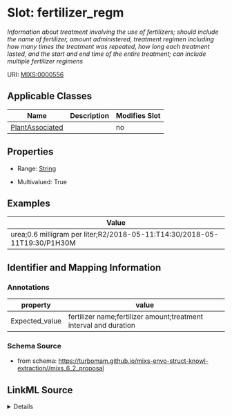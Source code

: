 # Slot: fertilizer_regm


_Information about treatment involving the use of fertilizers; should include the name of fertilizer, amount administered, treatment regimen including how many times the treatment was repeated, how long each treatment lasted, and the start and end time of the entire treatment; can include multiple fertilizer regimens_



URI: [MIXS:0000556](https://w3id.org/mixs/0000556)



<!-- no inheritance hierarchy -->




## Applicable Classes

| Name | Description | Modifies Slot |
| --- | --- | --- |
[PlantAssociated](PlantAssociated.md) |  |  no  |







## Properties

* Range: [String](String.md)

* Multivalued: True






## Examples

| Value |
| --- |
| urea;0.6 milligram per liter;R2/2018-05-11:T14:30/2018-05-11T19:30/P1H30M |

## Identifier and Mapping Information





### Annotations

| property | value |
| --- | --- |
| Expected_value | fertilizer name;fertilizer amount;treatment interval and duration || Preferred_unit | gram, mole per liter, milligram per liter |



### Schema Source


* from schema: https://turbomam.github.io/mixs-envo-struct-knowl-extraction//mixs_6_2_proposal




## LinkML Source

<details>
```yaml
name: fertilizer_regm
annotations:
  Expected_value:
    tag: Expected_value
    value: fertilizer name;fertilizer amount;treatment interval and duration
  Preferred_unit:
    tag: Preferred_unit
    value: gram, mole per liter, milligram per liter
description: Information about treatment involving the use of fertilizers; should
  include the name of fertilizer, amount administered, treatment regimen including
  how many times the treatment was repeated, how long each treatment lasted, and the
  start and end time of the entire treatment; can include multiple fertilizer regimens
title: fertilizer regimen
notes:
- regimen
examples:
- value: urea;0.6 milligram per liter;R2/2018-05-11:T14:30/2018-05-11T19:30/P1H30M
from_schema: https://turbomam.github.io/mixs-envo-struct-knowl-extraction//mixs_6_2_proposal
rank: 1000
string_serialization: '{text};{float} {unit};{Rn/start_time/end_time/duration}'
slot_uri: MIXS:0000556
multivalued: true
alias: fertilizer_regm
domain_of:
- PlantAssociated
range: string
required: false
recommended: false

```
</details>